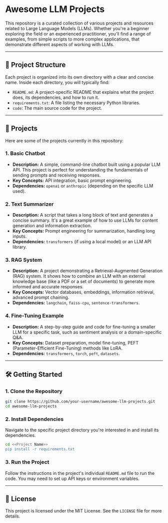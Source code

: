 # Awesome LLM Projects

This repository is a curated collection of various projects and resources related to Large Language Models (LLMs). Whether you're a beginner exploring the field or an experienced practitioner, you'll find a range of examples, from simple scripts to more complex applications, that demonstrate different aspects of working with LLMs.

-----

## 📂 Project Structure

Each project is organized into its own directory with a clear and concise name. Inside each directory, you will typically find:

  - `README.md`: A project-specific README that explains what the project does, its dependencies, and how to run it.
  - `requirements.txt`: A file listing the necessary Python libraries.
  - `code`: The main source code for the project.

-----

## 🚀 Projects

Here are some of the projects currently in this repository:

### **1. Basic Chatbot**

  - **Description:** A simple, command-line chatbot built using a popular LLM API. This project is perfect for understanding the fundamentals of sending prompts and receiving responses.
  - **Key Concepts:** API integration, basic prompt engineering.
  - **Dependencies:** `openai` or `anthropic` (depending on the specific LLM used).

### **2. Text Summarizer**

  - **Description:** A script that takes a long block of text and generates a concise summary. It's a great example of how to use LLMs for content generation and information extraction.
  - **Key Concepts:** Prompt engineering for summarization, handling long inputs.
  - **Dependencies:** `transformers` (if using a local model) or an LLM API library.

### **3. RAG System**

  - **Description:** A project demonstrating a Retrieval-Augmented Generation (RAG) system. It shows how to combine an LLM with an external knowledge base (like a PDF or a set of documents) to generate more informed and accurate responses.
  - **Key Concepts:** Vector databases, embeddings, information retrieval, advanced prompt chaining.
  - **Dependencies:** `langchain`, `faiss-cpu`, `sentence-transformers`.

### **4. Fine-Tuning Example**

  - **Description:** A step-by-step guide and code for fine-tuning a smaller LLM for a specific task, such as sentiment analysis or a domain-specific Q\&A.
  - **Key Concepts:** Dataset preparation, model fine-tuning, PEFT (Parameter-Efficient Fine-Tuning) methods like LoRA.
  - **Dependencies:** `transformers`, `torch`, `peft`, `datasets`.

-----

## 🛠️ Getting Started

### **1. Clone the Repository**

```bash
git clone https://github.com/your-username/awesome-llm-projects.git
cd awesome-llm-projects
```

### **2. Install Dependencies**

Navigate to the specific project directory you're interested in and install its dependencies.

```bash
cd <<Project Name>>
pip install -r requirements.txt
```

### **3. Run the Project**

Follow the instructions in the project's individual `README.md` file to run the code. You may need to set up API keys or environment variables.

-----

## 📝 License

This project is licensed under the MIT License. See the `LICENSE` file for more details.